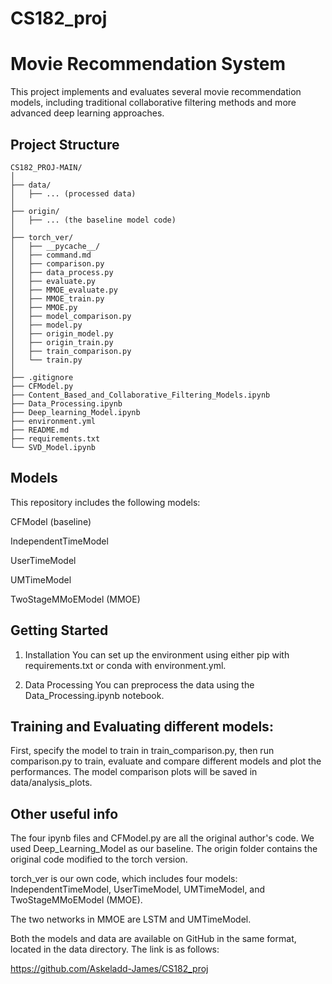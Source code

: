 # CS182_proj
# Movie Recommendation System
This project implements and evaluates several movie recommendation models, including traditional collaborative filtering methods and more advanced deep learning approaches.

## Project Structure
```
CS182_PROJ-MAIN/
│
├── data/
│   ├── ... (processed data)
│
├── origin/
│   ├── ... (the baseline model code)
│
├── torch_ver/
│   ├── __pycache__/
│   ├── command.md
│   ├── comparison.py
│   ├── data_process.py
│   ├── evaluate.py
│   ├── MMOE_evaluate.py
│   ├── MMOE_train.py
│   ├── MMOE.py
│   ├── model_comparison.py
│   ├── model.py
│   ├── origin_model.py
│   ├── origin_train.py
│   ├── train_comparison.py
│   └── train.py
│
├── .gitignore
├── CFModel.py
├── Content_Based_and_Collaborative_Filtering_Models.ipynb
├── Data_Processing.ipynb
├── Deep_learning_Model.ipynb
├── environment.yml
├── README.md
├── requirements.txt
└── SVD_Model.ipynb
```

## Models
This repository includes the following models:

CFModel (baseline)

IndependentTimeModel

UserTimeModel

UMTimeModel

TwoStageMMoEModel (MMOE)

## Getting Started
1. Installation
You can set up the environment using either pip with requirements.txt or conda with environment.yml.

2. Data Processing
You can preprocess the data using the Data_Processing.ipynb notebook.

## Training and Evaluating different models:
First, specify the model to train in train_comparison.py, then run comparison.py to train, evaluate and compare different models and plot the performances. The model comparison plots will be saved in data/analysis_plots.

## Other useful info
The four ipynb files and CFModel.py are all the original author's code. We used Deep_Learning_Model as our baseline. The origin folder contains the original code modified to the torch version.  

torch_ver is our own code, which includes four models: IndependentTimeModel, UserTimeModel, UMTimeModel, and TwoStageMMoEModel (MMOE).  

The two networks in MMOE are LSTM and UMTimeModel.  

Both the models and data are available on GitHub in the same format, located in the data directory. The link is as follows:  

https://github.com/Askeladd-James/CS182_proj